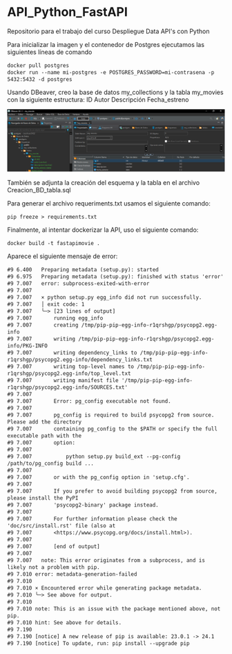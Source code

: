 # API_Python_FastAPI
Repositorio para el trabajo del curso Despliegue Data API's con Python

Para inicializar la imagen y el contenedor de Postgres ejecutamos las siguientes líneas de comando

    docker pull postgres
    docker run --name mi-postgres -e POSTGRES_PASSWORD=mi-contrasena -p 5432:5432 -d postgres

Usando DBeaver, creo la base de datos my_collections y la tabla my_movies con la siguiente estructura:
    ID
    Autor
    Descripción
    Fecha_estreno

![alt text](<Img/DBeaver BD.PNG>)

También se adjunta la creación del esquema y la tabla en el archivo Creacion_BD_tabla.sql

Para generar el archivo requeriments.txt usamos el siguiente comando:
    
    pip freeze > requirements.txt

Finalmente, al intentar dockerizar la API, uso el siguiente comando:

    docker build -t fastapimovie .

Aparece el siguiente mensaje de error:

    #9 6.400   Preparing metadata (setup.py): started
    #9 6.975   Preparing metadata (setup.py): finished with status 'error'
    #9 7.007   error: subprocess-exited-with-error
    #9 7.007
    #9 7.007   × python setup.py egg_info did not run successfully.
    #9 7.007   │ exit code: 1
    #9 7.007   ╰─> [23 lines of output]
    #9 7.007       running egg_info
    #9 7.007       creating /tmp/pip-pip-egg-info-r1qrshgp/psycopg2.egg-info
    #9 7.007       writing /tmp/pip-pip-egg-info-r1qrshgp/psycopg2.egg-info/PKG-INFO
    #9 7.007       writing dependency_links to /tmp/pip-pip-egg-info-r1qrshgp/psycopg2.egg-info/dependency_links.txt      
    #9 7.007       writing top-level names to /tmp/pip-pip-egg-info-r1qrshgp/psycopg2.egg-info/top_level.txt
    #9 7.007       writing manifest file '/tmp/pip-pip-egg-info-r1qrshgp/psycopg2.egg-info/SOURCES.txt'
    #9 7.007
    #9 7.007       Error: pg_config executable not found.
    #9 7.007
    #9 7.007       pg_config is required to build psycopg2 from source.  Please add the directory
    #9 7.007       containing pg_config to the $PATH or specify the full executable path with the
    #9 7.007       option:
    #9 7.007
    #9 7.007           python setup.py build_ext --pg-config /path/to/pg_config build ...
    #9 7.007
    #9 7.007       or with the pg_config option in 'setup.cfg'.
    #9 7.007
    #9 7.007       If you prefer to avoid building psycopg2 from source, please install the PyPI
    #9 7.007       'psycopg2-binary' package instead.
    #9 7.007
    #9 7.007       For further information please check the 'doc/src/install.rst' file (also at
    #9 7.007       <https://www.psycopg.org/docs/install.html>).
    #9 7.007
    #9 7.007       [end of output]
    #9 7.007
    #9 7.007   note: This error originates from a subprocess, and is likely not a problem with pip.
    #9 7.010 error: metadata-generation-failed
    #9 7.010
    #9 7.010 × Encountered error while generating package metadata.
    #9 7.010 ╰─> See above for output.
    #9 7.010
    #9 7.010 note: This is an issue with the package mentioned above, not pip.
    #9 7.010 hint: See above for details.
    #9 7.190
    #9 7.190 [notice] A new release of pip is available: 23.0.1 -> 24.1
    #9 7.190 [notice] To update, run: pip install --upgrade pip


